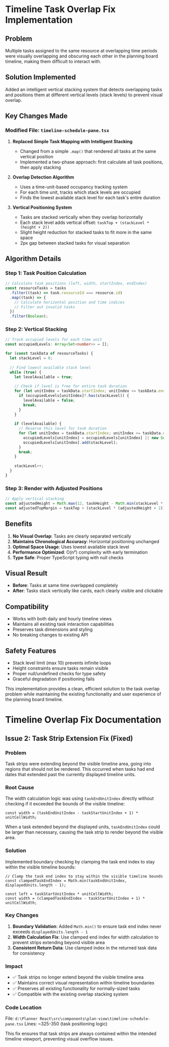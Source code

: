 # Timeline Task Overlap Fix Implementation

## Problem
Multiple tasks assigned to the same resource at overlapping time periods were visually overlapping and obscuring each other in the planning board timeline, making them difficult to interact with.

## Solution Implemented
Added an intelligent vertical stacking system that detects overlapping tasks and positions them at different vertical levels (stack levels) to prevent visual overlap.

## Key Changes Made

### Modified File: `timeline-schedule-pane.tsx`

1. **Replaced Simple Task Mapping with Intelligent Stacking**
   - Changed from a simple `.map()` that rendered all tasks at the same vertical position
   - Implemented a two-phase approach: first calculate all task positions, then apply stacking

2. **Overlap Detection Algorithm**
   - Uses a time-unit-based occupancy tracking system
   - For each time unit, tracks which stack levels are occupied
   - Finds the lowest available stack level for each task's entire duration

3. **Vertical Positioning System**
   - Tasks are stacked vertically when they overlap horizontally
   - Each stack level adds vertical offset: `taskTop + (stackLevel * (height + 2))`
   - Slight height reduction for stacked tasks to fit more in the same space
   - 2px gap between stacked tasks for visual separation

## Algorithm Details

### Step 1: Task Position Calculation
```typescript
// Calculate task positions (left, width, startIndex, endIndex)
const resourceTasks = tasks
  .filter((task) => task.resourceId === resource.id)
  .map((task) => {
    // Calculate horizontal position and time indices
    // Filter out invalid tasks
  })
  .filter(Boolean);
```

### Step 2: Vertical Stacking
```typescript
// Track occupied levels for each time unit
const occupiedLevels: Array<Set<number>> = [];

for (const taskData of resourceTasks) {
  let stackLevel = 0;
  
  // Find lowest available stack level
  while (true) {
    let levelAvailable = true;
    
    // Check if level is free for entire task duration
    for (let unitIndex = taskData.startIndex; unitIndex <= taskData.endIndex; unitIndex++) {
      if (occupiedLevels[unitIndex]?.has(stackLevel)) {
        levelAvailable = false;
        break;
      }
    }
    
    if (levelAvailable) {
      // Reserve this level for task duration
      for (let unitIndex = taskData.startIndex; unitIndex <= taskData.endIndex; unitIndex++) {
        occupiedLevels[unitIndex] = occupiedLevels[unitIndex] || new Set();
        occupiedLevels[unitIndex].add(stackLevel);
      }
      break;
    }
    
    stackLevel++;
  }
}
```

### Step 3: Render with Adjusted Positions
```typescript
// Apply vertical stacking
const adjustedHeight = Math.max(12, taskHeight - Math.min(stackLevel * 2, 8));
const adjustedTopMargin = taskTop + (stackLevel * (adjustedHeight + 2));
```

## Benefits
1. **No Visual Overlap**: Tasks are clearly separated vertically
2. **Maintains Chronological Accuracy**: Horizontal positioning unchanged
3. **Optimal Space Usage**: Uses lowest available stack level
4. **Performance Optimized**: O(n²) complexity with early termination
5. **Type Safe**: Proper TypeScript typing with null checks

## Visual Result
- **Before**: Tasks at same time overlapped completely
- **After**: Tasks stack vertically like cards, each clearly visible and clickable

## Compatibility
- Works with both daily and hourly timeline views
- Maintains all existing task interaction capabilities
- Preserves task dimensions and styling
- No breaking changes to existing API

## Safety Features
- Stack level limit (max 10) prevents infinite loops
- Height constraints ensure tasks remain visible
- Proper null/undefined checks for type safety
- Graceful degradation if positioning fails

This implementation provides a clean, efficient solution to the task overlap problem while maintaining the existing functionality and user experience of the planning board timeline.

# Timeline Overlap Fix Documentation

## Issue 2: Task Strip Extension Fix (Fixed)

### Problem
Task strips were extending beyond the visible timeline area, going into regions that should not be rendered. This occurred when tasks had end dates that extended past the currently displayed timeline units.

### Root Cause
The width calculation logic was using `taskEndUnitIndex` directly without checking if it exceeded the bounds of the visible timeline:

```tsx
const width = (taskEndUnitIndex - taskStartUnitIndex + 1) * unitCellWidth;
```

When a task extended beyond the displayed units, `taskEndUnitIndex` could be larger than necessary, causing the task strip to render beyond the visible area.

### Solution
Implemented boundary checking by clamping the task end index to stay within the visible timeline bounds:

```tsx
// Clamp the task end index to stay within the visible timeline bounds
const clampedTaskEndIndex = Math.min(taskEndUnitIndex, displayedUnits.length - 1);

const left = taskStartUnitIndex * unitCellWidth;
const width = (clampedTaskEndIndex - taskStartUnitIndex + 1) * unitCellWidth;
```

### Key Changes
1. **Boundary Validation**: Added `Math.min()` to ensure task end index never exceeds `displayedUnits.length - 1`
2. **Width Calculation Fix**: Use clamped end index for width calculation to prevent strips extending beyond visible area
3. **Consistent Return Data**: Use clamped index in the returned task data for consistency

### Impact
- ✅ Task strips no longer extend beyond the visible timeline area
- ✅ Maintains correct visual representation within timeline boundaries
- ✅ Preserves all existing functionality for normally-sized tasks
- ✅ Compatible with the existing overlap stacking system

### Code Location
File: `d:\Planner React\src\components\plan-view\timeline-schedule-pane.tsx`
Lines: ~325-350 (task positioning logic)

This fix ensures that task strips are always contained within the intended timeline viewport, preventing visual overflow issues.
